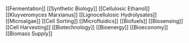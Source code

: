 [[Fermentation]]
[[Synthetic Biology]]
[[Cellulosic Ethanol]]
[[Kluyveromyces Marxianus]]
[[Lignocellulosic Hydrolysates]]
[[Microalgae]]
[[Cell Sorting]]
[[Microfluidics]]
[[Biofuels]]
[[Biosensing]]
[[Cell Harvesting]]
[[Biotechnology]]
[[Bioenergy]]
[[Bioeconomy]]
[[Biomass Supply]]
